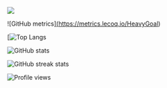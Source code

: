 ![](https://images.squarespace-cdn.com/content/v1/520eab84e4b02d5660581bbb/1560890420055-OU3A46JWWV5TBZTK215Q/matt-anderson-canopy-discord-dioramas-lost-woods-main.png?format=2500w)



![GitHub metrics]<a href="https://github.com/anuraghazra/github-readme-stats">(https://metrics.lecoq.io/HeavyGoal) 

[![Top Langs](https://github-readme-stats.vercel.app/api/top-langs/?username=HeavyGoal&theme=dark&layout=compact)

![GitHub stats](https://github-readme-stats.vercel.app/api?username=HeavyGoal&theme=dark&show_icons=true)

![GitHub streak stats](https://github-readme-streak-stats.herokuapp.com/?user=HeavyGoal&theme=dark)  

![Profile views](https://gpvc.arturio.dev/HeavyGoal)  
